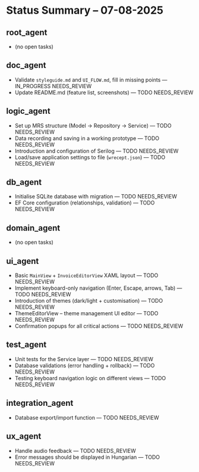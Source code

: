 # Status Summary – 07-08-2025

## root_agent
- (no open tasks)

## doc_agent
- Validate `styleguide.md` and `UI_FLOW.md`, fill in missing points — IN_PROGRESS NEEDS_REVIEW
- Update README.md (feature list, screenshots) — TODO NEEDS_REVIEW

## logic_agent
- Set up MRS structure (Model → Repository → Service) — TODO NEEDS_REVIEW
- Data recording and saving in a working prototype — TODO NEEDS_REVIEW
- Introduction and configuration of Serilog — TODO NEEDS_REVIEW
- Load/save application settings to file (`wrecept.json`) — TODO NEEDS_REVIEW

## db_agent
- Initialise SQLite database with migration — TODO NEEDS_REVIEW
- EF Core configuration (relationships, validation) — TODO NEEDS_REVIEW

## domain_agent
- (no open tasks)

## ui_agent
- Basic `MainView` + `InvoiceEditorView` XAML layout — TODO NEEDS_REVIEW
- Implement keyboard-only navigation (Enter, Escape, arrows, Tab) — TODO NEEDS_REVIEW
- Introduction of themes (dark/light + customisation) — TODO NEEDS_REVIEW
- ThemeEditorView – theme management UI editor — TODO NEEDS_REVIEW
- Confirmation popups for all critical actions — TODO NEEDS_REVIEW

## test_agent
- Unit tests for the Service layer — TODO NEEDS_REVIEW
- Database validations (error handling + rollback) — TODO NEEDS_REVIEW
- Testing keyboard navigation logic on different views — TODO NEEDS_REVIEW

## integration_agent
- Database export/import function — TODO NEEDS_REVIEW

## ux_agent
- Handle audio feedback — TODO NEEDS_REVIEW
- Error messages should be displayed in Hungarian — TODO NEEDS_REVIEW
